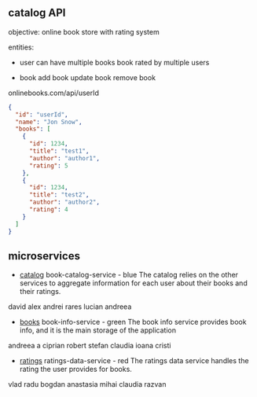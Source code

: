 ## catalog API

objective: online book store with rating system

entities:

- user
can have multiple books
book rated by multiple users

- book
add book
update book
remove book


onlinebooks.com/api/userId

```json
{
  "id": "userId",
  "name": "Jon Snow",
  "books": [
    {
      "id": 1234,
      "title": "test1",
      "author": "author1",
      "rating": 5
    },
    {
      "id": 1234,
      "title": "test2",
      "author": "author2",
      "rating": 4
    }
  ]
}
```

## microservices

- [catalog](http://localhost:8081/catalog/userId) book-catalog-service - blue
The catalog relies on the other services to aggregate information for each user about their books and their ratings.

david
alex
andrei
rares
lucian
andreea

- [books](http://localhost:8082/books/bookId) book-info-service - green
The book info service provides book info, and it is the main storage of the application

andreea a
ciprian
robert
stefan
claudia
ioana
cristi

- [ratings](http://localhost:8083/ratings/users/userId) ratings-data-service - red
The ratings data service handles the rating the user provides for books. 

vlad
radu
bogdan
anastasia
mihai
claudia
razvan
